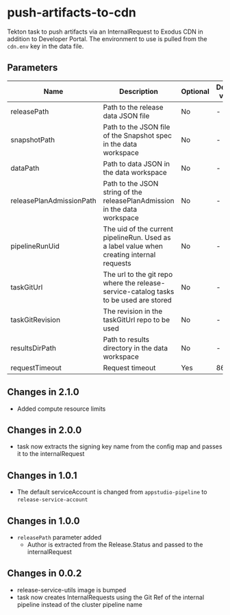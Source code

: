 # push-artifacts-to-cdn

Tekton task to push artifacts via an InternalRequest to Exodus CDN in addition to Developer Portal.
The environment to use is pulled from the `cdn.env` key in the data file.

## Parameters

| Name                     | Description                                                                               | Optional | Default value |
|--------------------------|-------------------------------------------------------------------------------------------|----------|---------------|
| releasePath              | Path to the release data JSON file                                                        | No       | -             |
| snapshotPath             | Path to the JSON file of the Snapshot spec in the data workspace                          | No       | -             |
| dataPath                 | Path to data JSON in the data workspace                                                   | No       | -             |
| releasePlanAdmissionPath | Path to the JSON string of the releasePlanAdmission in the data workspace                 | No       | -             |
| pipelineRunUid           | The uid of the current pipelineRun. Used as a label value when creating internal requests | No       | -             |
| taskGitUrl               | The url to the git repo where the release-service-catalog tasks to be used are stored     | No       | -             |
| taskGitRevision          | The revision in the taskGitUrl repo to be used                                            | No       | -             |
| resultsDirPath           | Path to results directory in the data workspace                                           | No       | -             |
| requestTimeout           | Request timeout                                                                           | Yes      | 86400         |

## Changes in 2.1.0
* Added compute resource limits

## Changes in 2.0.0
* task now extracts the signing key name from the config map and passes it to the internalRequest

## Changes in 1.0.1
* The default serviceAccount is changed from `appstudio-pipeline` to `release-service-account`

## Changes in 1.0.0
* `releasePath` parameter added
  * Author is extracted from the Release.Status and passed to the internalRequest

## Changes in 0.0.2
* release-service-utils image is bumped
* task now creates InternalRequests using the Git Ref of the internal pipeline instead of the cluster pipeline name
